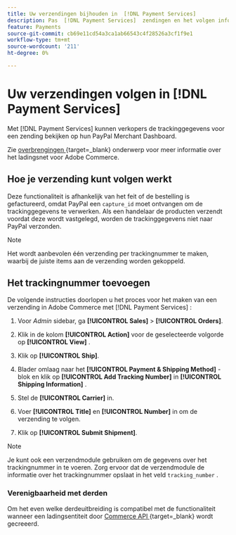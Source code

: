 ```yaml
---
title: Uw verzendingen bijhouden in  [!DNL Payment Services]
description: Pas  [!DNL Payment Services]  zendingen en het volgen informatie aan die in het PayPal Merchant Dashboard wordt getoond.
feature: Payments
source-git-commit: cb69e11cd54a3ca1ab66543c4f28526a3cf1f9e1
workflow-type: tm+mt
source-wordcount: '211'
ht-degree: 0%

---
```


# Uw verzendingen volgen in [!DNL Payment Services]

Met [!DNL Payment Services] kunnen verkopers de trackinggegevens voor een zending bekijken op hun PayPal Merchant Dashboard.

Zie [ overbrengingen ](https://experienceleague.adobe.com/nl/docs/commerce-admin/stores-sales/order-management/shipments){target=_blank}  onderwerp voor meer informatie over het ladingsnet voor Adobe Commerce.

## Hoe je verzending kunt volgen werkt

Deze functionaliteit is afhankelijk van het feit of de bestelling is gefactureerd, omdat PayPal een `capture_id` moet ontvangen om de trackinggegevens te verwerken. Als een handelaar de producten verzendt voordat deze wordt vastgelegd, worden de trackinggegevens niet naar PayPal verzonden.

>[!NOTE]
>
> Het wordt aanbevolen één verzending per trackingnummer te maken, waarbij de juiste items aan de verzending worden gekoppeld.

## Het trackingnummer toevoegen

De volgende instructies doorlopen u het proces voor het maken van een verzending in Adobe Commerce met [!DNL Payment Services] :

1. Voor _Admin_ sidebar, ga **[!UICONTROL Sales]** > **[!UICONTROL Orders]**.

1. Klik in de kolom **[!UICONTROL Action]** voor de geselecteerde volgorde op **[!UICONTROL View]** .

1. Klik op **[!UICONTROL Ship]**.

1. Blader omlaag naar het **[!UICONTROL Payment & Shipping Method]** -blok en klik op **[!UICONTROL Add Tracking Number]** in **[!UICONTROL Shipping Information]** .

1. Stel de **[!UICONTROL Carrier]** in.

1. Voer **[!UICONTROL Title]** en **[!UICONTROL Number]** in om de verzending te volgen.

1. Klik op **[!UICONTROL Submit Shipment]**.

>[!NOTE]
>
> Je kunt ook een verzendmodule gebruiken om de gegevens over het trackingnummer in te voeren. Zorg ervoor dat de verzendmodule de informatie over het trackingnummer opslaat in het veld `tracking_number` .

### Verenigbaarheid met derden

Om het even welke derdeuitbreiding is compatibel met de functionaliteit wanneer een ladingsentiteit door [ Commerce API ](https://developer.adobe.com/commerce/webapi/rest/attributes/#ShipmentRepositoryInterface){target=_blank}  wordt gecreeerd.
